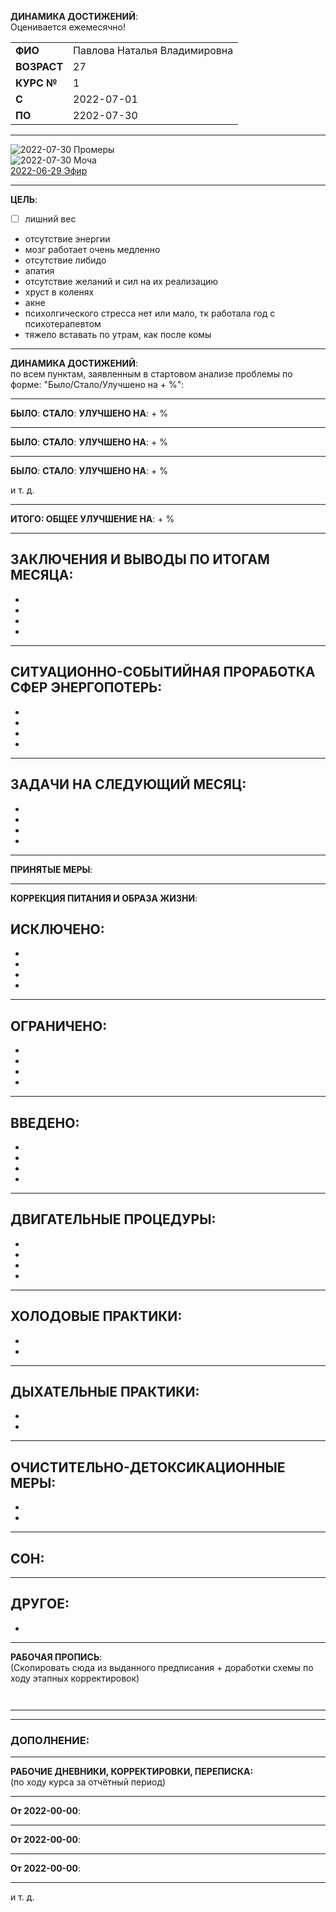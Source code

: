 **ДИНАМИКА ДОСТИЖЕНИЙ**:  
Оценивается ежемесячно!  
 
| | |  
|-|-|  
**ФИО**|  Павлова Наталья Владимировна
**ВОЗРАСТ**|  27
**КУРС №**|  1
**С**| 2022-07-01
**ПО**| 2202-07-30

***
![2022-07-30 Промеры]()   
![2022-07-30 Моча]()   
[2022-06-29 Эфир]()   

***   
**ЦЕЛЬ**: 
- [ ] лишний вес
- отсутствие энергии
- мозг работает очень медленно
- отсутствие либидо
- апатия
- отсутствие желаний и сил на их реализацию
- хруст в коленях
- акне
- психолгического стресса нет или мало, тк работала год с психотерапевтом
- тяжело вставать по утрам, как после комы
*** 
**ДИНАМИКА ДОСТИЖЕНИЙ**:  
по всем пунктам, заявленным в стартовом анализе проблемы по форме: "Было/Стало/Улучшено на + %":

***
**БЫЛО**: 
**СТАЛО**: 
**УЛУЧШЕНО НА**: + %  

***
**БЫЛО**: 
**СТАЛО**: 
**УЛУЧШЕНО НА**: + %  

***
**БЫЛО**: 
**СТАЛО**: 
**УЛУЧШЕНО НА**: + %  

и т. д.

***
**ИТОГО: ОБЩЕЕ УЛУЧШЕНИЕ НА**: + %  

*** 
**ЗАКЛЮЧЕНИЯ И ВЫВОДЫ ПО ИТОГАМ МЕСЯЦА**:  
- 
- 
- 
- 
- 

*** 
**СИТУАЦИОННО-СОБЫТИЙНАЯ ПРОРАБОТКА СФЕР ЭНЕРГОПОТЕРЬ**:  
- 
- 
- 
- 
- 

***
**ЗАДАЧИ НА СЛЕДУЮЩИЙ МЕСЯЦ**:   
- 
- 
- 
- 
- 

***
**ПРИНЯТЫЕ МЕРЫ**: 

*** 
**КОРРЕКЦИЯ ПИТАНИЯ И ОБРАЗА ЖИЗНИ**:  

**ИСКЛЮЧЕНО**:  
- 
- 
- 
- 
- 

*** 
**ОГРАНИЧЕНО**:  
- 
- 
- 
- 
- 

*** 
**ВВЕДЕНО**:  
- 
- 
- 
- 
- 

*** 
**ДВИГАТЕЛЬНЫЕ ПРОЦЕДУРЫ**:  
- 
- 
- 
- 
- 

*** 
**ХОЛОДОВЫЕ ПРАКТИКИ**:  
- 
- 
- 

*** 
**ДЫХАТЕЛЬНЫЕ ПРАКТИКИ**:  
- 
- 
- 

*** 
**ОЧИСТИТЕЛЬНО-ДЕТОКСИКАЦИОННЫЕ МЕРЫ**:  
- 
- 
-  

*** 
**СОН**:
- 

***
**ДРУГОЕ**:
- 
- 

*** 
**РАБОЧАЯ ПРОПИСЬ**:  
(Скопировать сюда из выданного предписания + доработки схемы по ходу этапных корректировок)
```


```

***
***
### ДОПОЛНЕНИЕ: 

***
**РАБОЧИЕ ДНЕВНИКИ, КОРРЕКТИРОВКИ, ПЕРЕПИСКА:**  
(по ходу курса за отчётный период)

***
**От 2022-00-00**:


***
**От 2022-00-00**:


***
**От 2022-00-00**:


***
и т. д.  
